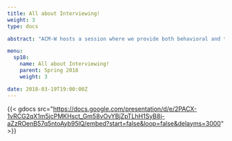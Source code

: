 ```yaml
---
title: All about Interviewing!
weight: 3
type: docs

abstract: "ACM-W hosts a session where we provide both behavioral and technical interview advice to students looking to improve their interviewing abilities."

menu:
  sp18:
    name: All about Interviewing!
    parent: Spring 2018
    weight: 3

date: 2018-03-19T19:00:00Z
---
```


{{< gdocs src="https://docs.google.com/presentation/d/e/2PACX-1vRCG2qX1m5jcPMKHsct_Gm58vOvYBjZpTLhH1SyB8j-aZzROenB57q5ntoAyb95lQ/embed?start=false&loop=false&delayms=3000" >}}



